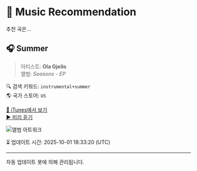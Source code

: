 
# 🎵 Music Recommendation

추천 곡은...

## 🎧 Summer  
> 아티스트: **Ola Gjeilo**  
> 앨범: _Seasons - EP_  

🔍 검색 키워드: `instrumental+summer`  
🌎 국가 스토어: `US`

[🔗 iTunes에서 보기](https://music.apple.com/us/album/summer/1539403354?i=1539403776&uo=4)  
[▶️ 미리 듣기](https://audio-ssl.itunes.apple.com/itunes-assets/AudioPreview125/v4/fd/b3/38/fdb3383d-d503-6339-6a4e-0102cff29867/mzaf_9768190040437830571.plus.aac.p.m4a)

![앨범 아트워크](https://is1-ssl.mzstatic.com/image/thumb/Music124/v4/db/91/cb/db91cbd6-7a1f-7ec2-c05d-2b4384250bdf/20UMGIM96588.rgb.jpg/100x100bb.jpg)

⏳ 업데이트 시간: 2025-10-01 18:33:20 (UTC)

---
자동 업데이트 봇에 의해 관리됩니다.
